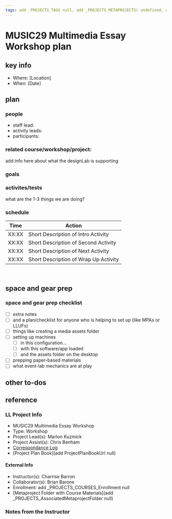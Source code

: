 ```yaml
---
tags: add _PROJECTS_TAGS null, add _PROJECTS_METAPROJECTS) undefined, workshop-plan
---
```



# MUSIC29 Multimedia Essay Workshop plan

## key info
- Where: [Location]
- When: [Date]

## plan

### people
* staff lead:
* activity leads:
* participants:
### related course/workshop/project:
add info here about what the designLab is supporting
### goals
### activites/tests
what are the 1-3 things we are doing?
### schedule

| Time | Action |  
| -------- | -------- | 
| XX:XX     |  Short Description of Intro Activity    | 
| XX:XX     |  Short Description of Second Activity    | 
| XX:XX     |  Short Description of Next Activity    | 
| XX:XX     |  Short Description of Wrap Up Activity    |  
 
## space and gear prep

### space and gear prep checklist
- [ ] extra notes
- [ ] and a plan/checklist for anyone who is helping to set up (like MPAs or LLUFs)
- [ ] things like creating a media assets folder
- [ ] setting up machines 
    - [ ] in this configuration...
    - [ ] with this software/app loaded
    - [ ] and the assets folder on the desktop
- [ ] prepping paper-based materials
- [ ] what event-lab mechanics are at play 

## other to-dos

## reference
### LL Project Info
* MUSIC29 Multimedia Essay Workshop
* Type: Workshop
* Project Lead(s): Marlon Kuzmick
* Project Assist(s): Chris Benham
* [Correspondance Log](https://drive.google.com/drive/folders/1hmFA6loJpC3yvwKbN6fwc9MxuVsfEy97?usp=drive_link)
* [Project Plan Book](add ProjectPlanBookUrl null)

#### External Info
* Instructor(s): Charrise Barron
* Collaborator(s): Brian Barone
* Enrollment: add _PROJECTS_COURSES_Enrollment null
* [Metaproject Folder with Course Materials](add _PROJECTS_AssociatedMetaprojectFolder null)
### Notes from the Instructor

